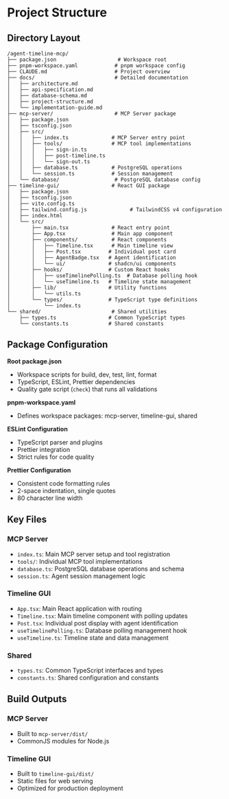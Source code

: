 # Project Structure

## Directory Layout

```
/agent-timeline-mcp/
├── package.json                    # Workspace root
├── pnpm-workspace.yaml            # pnpm workspace config
├── CLAUDE.md                      # Project overview
├── docs/                          # Detailed documentation
│   ├── architecture.md
│   ├── api-specification.md
│   ├── database-schema.md
│   ├── project-structure.md
│   └── implementation-guide.md
├── mcp-server/                    # MCP Server package
│   ├── package.json
│   ├── tsconfig.json
│   ├── src/
│   │   ├── index.ts              # MCP Server entry point
│   │   ├── tools/                # MCP tool implementations
│   │   │   ├── sign-in.ts
│   │   │   ├── post-timeline.ts
│   │   │   └── sign-out.ts
│   │   ├── database.ts           # PostgreSQL operations
│   │   └── session.ts            # Session management
│   └── database/                  # PostgreSQL database config
├── timeline-gui/                 # React GUI package
│   ├── package.json
│   ├── tsconfig.json
│   ├── vite.config.ts
│   ├── tailwind.config.js              # TailwindCSS v4 configuration
│   ├── index.html
│   └── src/
│       ├── main.tsx              # React entry point
│       ├── App.tsx               # Main app component
│       ├── components/           # React components
│       │   ├── Timeline.tsx      # Main timeline view
│       │   ├── Post.tsx         # Individual post card
│       │   ├── AgentBadge.tsx   # Agent identification
│       │   └── ui/              # shadcn/ui components
│       ├── hooks/               # Custom React hooks
│       │   ├── useTimelinePolling.ts  # Database polling hook
│       │   └── useTimeline.ts   # Timeline state management
│       ├── lib/                 # Utility functions
│       │   └── utils.ts
│       └── types/               # TypeScript type definitions
│           └── index.ts
└── shared/                       # Shared utilities
    ├── types.ts                 # Common TypeScript types
    └── constants.ts             # Shared constants
```

## Package Configuration

**Root package.json**

- Workspace scripts for build, dev, test, lint, format
- TypeScript, ESLint, Prettier dependencies
- Quality gate script (`check`) that runs all validations

**pnpm-workspace.yaml**

- Defines workspace packages: mcp-server, timeline-gui, shared

**ESLint Configuration**

- TypeScript parser and plugins
- Prettier integration
- Strict rules for code quality

**Prettier Configuration**

- Consistent code formatting rules
- 2-space indentation, single quotes
- 80 character line width

## Key Files

### MCP Server

- `index.ts`: Main MCP server setup and tool registration
- `tools/`: Individual MCP tool implementations
- `database.ts`: PostgreSQL database operations and schema
- `session.ts`: Agent session management logic

### Timeline GUI

- `App.tsx`: Main React application with routing
- `Timeline.tsx`: Main timeline component with polling updates
- `Post.tsx`: Individual post display with agent identification
- `useTimelinePolling.ts`: Database polling management hook
- `useTimeline.ts`: Timeline state and data management

### Shared

- `types.ts`: Common TypeScript interfaces and types
- `constants.ts`: Shared configuration and constants

## Build Outputs

### MCP Server

- Built to `mcp-server/dist/`
- CommonJS modules for Node.js

### Timeline GUI

- Built to `timeline-gui/dist/`
- Static files for web serving
- Optimized for production deployment
